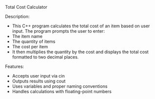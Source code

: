 Total Cost Calculator


Description:

- This C++ program calculates the total cost of an item based on user input. The program prompts the user to enter:
- The item name
- The quantity of items
- The cost per item
- It then multiplies the quantity by the cost and displays the total cost formatted to two decimal places.


Features:

- Accepts user input via cin
- Outputs results using cout
- Uses variables and proper naming conventions
- Handles calculations with floating-point numbers
